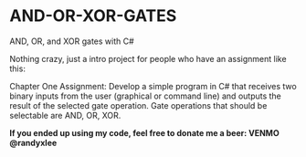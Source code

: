 # AND-OR-XOR-GATES
AND, OR, and XOR gates with C#

Nothing crazy, just a intro project for people who have an assignment like this:

Chapter One Assignment:  Develop a simple program in C# that receives two binary inputs from the user (graphical or command line) and outputs the result of the selected gate operation. Gate operations that should be selectable are AND, OR, XOR.

**If you ended up using my code, feel free to donate me a beer: VENMO @randyxlee**
